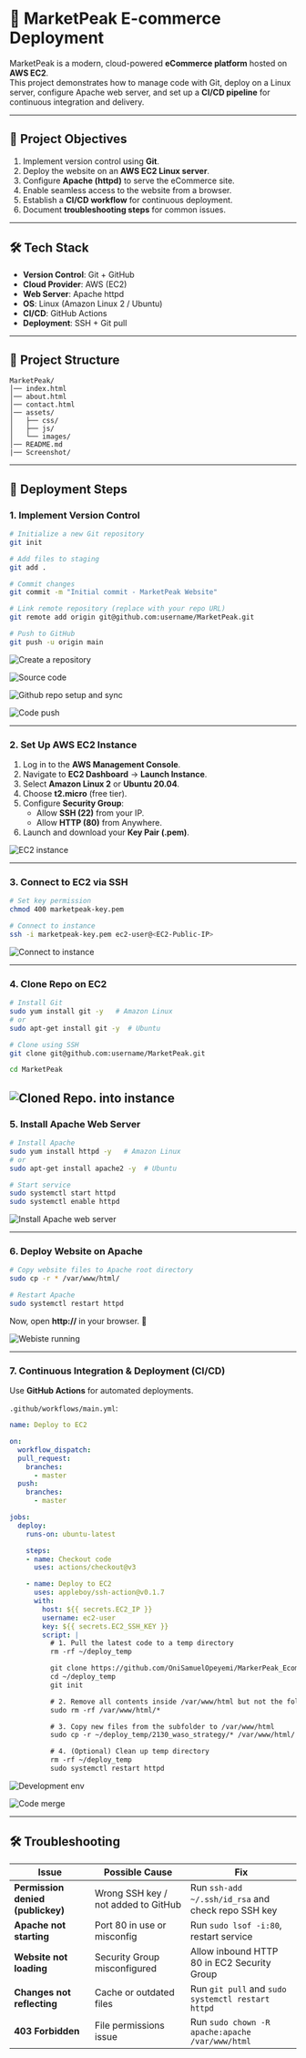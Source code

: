 # 🛒 MarketPeak E-commerce Deployment

MarketPeak is a modern, cloud-powered **eCommerce platform** hosted on **AWS EC2**.  
This project demonstrates how to manage code with Git, deploy on a Linux server, configure Apache web server, and set up a **CI/CD pipeline** for continuous integration and delivery.

---

## 🚀 Project Objectives

1. Implement version control using **Git**.  
2. Deploy the website on an **AWS EC2 Linux server**.  
3. Configure **Apache (httpd)** to serve the eCommerce site.  
4. Enable seamless access to the website from a browser.  
5. Establish a **CI/CD workflow** for continuous deployment.  
6. Document **troubleshooting steps** for common issues.  

---

## 🛠️ Tech Stack

- **Version Control**: Git + GitHub  
- **Cloud Provider**: AWS (EC2)  
- **Web Server**: Apache httpd  
- **OS**: Linux (Amazon Linux 2 / Ubuntu)  
- **CI/CD**: GitHub Actions  
- **Deployment**: SSH + Git pull  

---

## 📂 Project Structure

```
MarketPeak/
│── index.html
│── about.html
│── contact.html
│── assets/
│   ├── css/
│   ├── js/
│   └── images/
│── README.md
|── Screenshot/
```

---

## 📝 Deployment Steps

### 1. Implement Version Control
```bash
# Initialize a new Git repository
git init

# Add files to staging
git add .

# Commit changes
git commit -m "Initial commit - MarketPeak Website"

# Link remote repository (replace with your repo URL)
git remote add origin git@github.com:username/MarketPeak.git

# Push to GitHub
git push -u origin main
```
![Create a repository](./Screenshots/1.1Repo.png)

![Source code](./Screenshots/1.2code.png)

![Github repo setup and sync](./Screenshots/1.3Github.png)

![Code push](./Screenshots/1.4.png)

---

### 2. Set Up AWS EC2 Instance
1. Log in to the **AWS Management Console**.  
2. Navigate to **EC2 Dashboard** → **Launch Instance**.  
3. Select **Amazon Linux 2** or **Ubuntu 20.04**.  
4. Choose **t2.micro** (free tier).  
5. Configure **Security Group**:
   - Allow **SSH (22)** from your IP.  
   - Allow **HTTP (80)** from Anywhere.  
6. Launch and download your **Key Pair (.pem)**.  

![EC2 instance](./Screenshots/2.1EC2.png)

---

### 3. Connect to EC2 via SSH
```bash
# Set key permission
chmod 400 marketpeak-key.pem

# Connect to instance
ssh -i marketpeak-key.pem ec2-user@<EC2-Public-IP>
```
![Connect to instance](./Screenshots/2.2connect.png)

---

### 4. Clone Repo on EC2
```bash
# Install Git
sudo yum install git -y   # Amazon Linux
# or
sudo apt-get install git -y  # Ubuntu

# Clone using SSH
git clone git@github.com:username/MarketPeak.git

cd MarketPeak
```
![Cloned Repo. into instance](./Screenshots/CD.png)
---

### 5. Install Apache Web Server
```bash
# Install Apache
sudo yum install httpd -y   # Amazon Linux
# or
sudo apt-get install apache2 -y  # Ubuntu

# Start service
sudo systemctl start httpd
sudo systemctl enable httpd
```
![Install Apache web server](./Screenshots/2.3Apache.png)

---

### 6. Deploy Website on Apache
```bash
# Copy website files to Apache root directory
sudo cp -r * /var/www/html/

# Restart Apache
sudo systemctl restart httpd
```

Now, open **http://<EC2-Public-IP>** in your browser. 🎉

![Webiste running](./Screenshots/3.website.png)


---

### 7. Continuous Integration & Deployment (CI/CD)

Use **GitHub Actions** for automated deployments.

`.github/workflows/main.yml`:
```yaml
name: Deploy to EC2

on:
  workflow_dispatch:
  pull_request: 
    branches:
      - master
  push:
    branches:
      - master

jobs:
  deploy:
    runs-on: ubuntu-latest

    steps:
    - name: Checkout code
      uses: actions/checkout@v3

    - name: Deploy to EC2
      uses: appleboy/ssh-action@v0.1.7
      with:
        host: ${{ secrets.EC2_IP }}
        username: ec2-user
        key: ${{ secrets.EC2_SSH_KEY }}
        script: |
          # 1. Pull the latest code to a temp directory
          rm -rf ~/deploy_temp

          git clone https://github.com/OniSamuelOpeyemi/MarkerPeak_Ecommerce.git ~/deploy_temp
          cd ~/deploy_temp
          git init

          # 2. Remove all contents inside /var/www/html but not the folder itself
          sudo rm -rf /var/www/html/*

          # 3. Copy new files from the subfolder to /var/www/html
          sudo cp -r ~/deploy_temp/2130_waso_strategy/* /var/www/html/

          # 4. (Optional) Clean up temp directory
          rm -rf ~/deploy_temp
          sudo systemctl restart httpd
```

![Development env](./Screenshots/development.png)

![Code merge](./Screenshots/merge.png)

---

## 🛠️ Troubleshooting

| Issue | Possible Cause | Fix |
|-------|----------------|-----|
| **Permission denied (publickey)** | Wrong SSH key / not added to GitHub | Run `ssh-add ~/.ssh/id_rsa` and check repo SSH key |
| **Apache not starting** | Port 80 in use or misconfig | Run `sudo lsof -i:80`, restart service |
| **Website not loading** | Security Group misconfigured | Allow inbound HTTP 80 in EC2 Security Group |
| **Changes not reflecting** | Cache or outdated files | Run `git pull` and `sudo systemctl restart httpd` |
| **403 Forbidden** | File permissions issue | Run `sudo chown -R apache:apache /var/www/html` |

